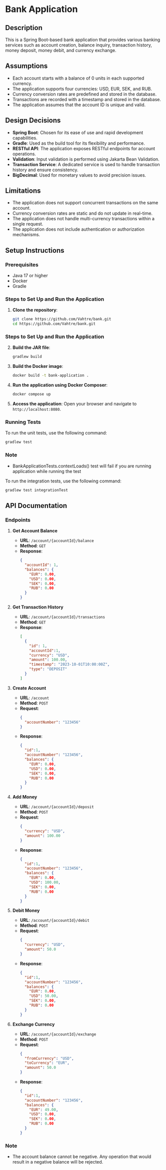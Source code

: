 # Bank Application

## Description
This is a Spring Boot-based bank application that provides various banking services such as account creation, balance inquiry, transaction history, money deposit, money debit, and currency exchange.

## Assumptions
- Each account starts with a balance of 0 units in each supported currency.
- The application supports four currencies: USD, EUR, SEK, and RUB.
- Currency conversion rates are predefined and stored in the database.
- Transactions are recorded with a timestamp and stored in the database.
- The application assumes that the account ID is unique and valid.

## Design Decisions
- **Spring Boot**: Chosen for its ease of use and rapid development capabilities.
- **Gradle**: Used as the build tool for its flexibility and performance.
- **RESTful API**: The application exposes RESTful endpoints for account operations.
- **Validation**: Input validation is performed using Jakarta Bean Validation.
- **Transaction Service**: A dedicated service is used to handle transaction history and ensure consistency.
- **BigDecimal**: Used for monetary values to avoid precision issues.

## Limitations
- The application does not support concurrent transactions on the same account.
- Currency conversion rates are static and do not update in real-time.
- The application does not handle multi-currency transactions within a single request.
- The application does not include authentication or authorization mechanisms.

## Setup Instructions

### Prerequisites
- Java 17 or higher
- Docker
- Gradle

### Steps to Set Up and Run the Application

1. **Clone the repository**:
   ```sh
   git clone https://github.com/Vahtre/bank.git
   cd https://github.com/Vahtre/bank.git
   ```

### Steps to Set Up and Run the Application

2. **Build the JAR file**:
   ```sh
   gradlew build
   ```

3. **Build the Docker image**:
   ```sh
   docker build -t bank-application .
   ```

4. **Run the application using Docker Composer**:
   ```sh
   docker compose up
   ```

5. **Access the application**:
   Open your browser and navigate to `http://localhost:8080`.

### Running Tests
To run the unit tests, use the following command:
```sh
gradlew test
```
### Note
- BankApplicationTests.contextLoads() test will fail if you are running application while running the test

To run the integration tests, use the following command:
```sh
gradlew test integrationTest
```

## API Documentation

### Endpoints

1. **Get Account Balance**
    - **URL**: `/account/{accountId}/balance`
    - **Method**: `GET`
    - **Response**:
      ```json
      {
        "accountId": 1,
        "balances": {
          "EUR": 0.00,
          "USD": 0.00,
          "SEK": 0.00,
          "RUB": 0.00
        }
      }
      ```

2. **Get Transaction History**
    - **URL**: `/account/{accountId}/transactions`
    - **Method**: `GET`
    - **Response**:
      ```json
      [
        {
          "id": 1,
          "accountId":1,
          "currency": "USD",
          "amount": 100.00,
          "timestamp": "2023-10-01T10:00:00Z",
          "type": "DEPOSIT"
        }
      ]
      ```

3. **Create Account**
    - **URL**: `/account`
    - **Method**: `POST`
    - **Request**:
      ```json
      {
        "accountNumber": "123456"
      }
      ```
    - **Response**:
      ```json
      {
        "id":1,
        "accountNumber": "123456",
        "balances": {
          "EUR": 0.00,
          "USD": 0.00,
          "SEK": 0.00,
          "RUB": 0.00
        }
      }
      ```

4. **Add Money**
    - **URL**: `/account/{accountId}/deposit`
    - **Method**: `POST`
    - **Request**:
      ```json
      {
        "currency": "USD",
        "amount": 100.00
      }
      ```
    - **Response**:
      ```json
      {
        "id":1,
        "accountNumber": "123456",
        "balances": {
          "EUR": 0.00,
          "USD": 100.00,
          "SEK": 0.00,
          "RUB": 0.00
        }
      }
      ```

5. **Debit Money**
    - **URL**: `/account/{accountId}/debit`
    - **Method**: `POST`
    - **Request**:
      ```json
      {
        "currency": "USD",
        "amount": 50.0
      }
      ```
    - **Response**:
      ```json
      {
        "id":1,
        "accountNumber": "123456",
        "balances": {
          "EUR": 0.00,
          "USD": 50.00,
          "SEK": 0.00,
          "RUB": 0.00
        }
      }
      ```

6. **Exchange Currency**
    - **URL**: `/account/{accountId}/exchange`
    - **Method**: `POST`
    - **Request**:
      ```json
      {
        "fromCurrency": "USD",
        "toCurrency": "EUR",
        "amount": 50.0
      }
      ```
    - **Response**:
      ```json
      {
        "id":1,
        "accountNumber": "123456",
        "balances": {
          "EUR": 49.00,
          "USD": 0.00,
          "SEK": 0.00,
          "RUB": 0.00
        }
      }
      ```

### Note
- The account balance cannot be negative. Any operation that would result in a negative balance will be rejected.
